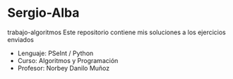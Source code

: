 # Sergio-Alba
trabajo-algoritmos
Este repositorio contiene mis soluciones a los ejercicios enviados
- Lenguaje: PSeInt / Python
- Curso: Algoritmos y Programación
- Profesor: Norbey Danilo Muñoz
